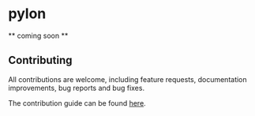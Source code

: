 # pylon

** coming soon **


## Contributing

All contributions are welcome, including feature requests, documentation
improvements, bug reports and bug fixes.

The contribution guide can be found [here](doc/contribute.md).
